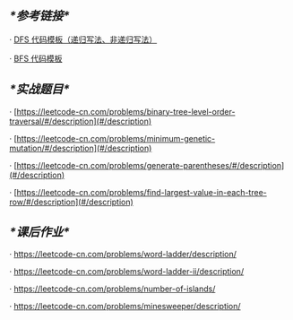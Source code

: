 ## ***\*参考链接\****

· [DFS 代码模板（递归写法、非递归写法）](http://shimo.im/docs/ddgwCccJQKxkrcTq)

· [BFS 代码模板](http://shimo.im/docs/P8TqKHGKt3ytkYYd)

 



## ***\*实战题目\****

· [https://leetcode-cn.com/problems/binary-tree-level-order-traversal/#/description](#/description)

· [https://leetcode-cn.com/problems/minimum-genetic-mutation/#/description](#/description)

· [https://leetcode-cn.com/problems/generate-parentheses/#/description](#/description)

· [https://leetcode-cn.com/problems/find-largest-value-in-each-tree-row/#/description](#/description)

## ***\*课后作业\****

· https://leetcode-cn.com/problems/word-ladder/description/

· https://leetcode-cn.com/problems/word-ladder-ii/description/

· https://leetcode-cn.com/problems/number-of-islands/

· https://leetcode-cn.com/problems/minesweeper/description/

 